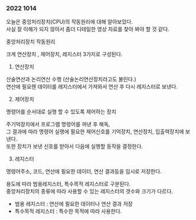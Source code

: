 ### 2022 1014

오늘은 중앙처리장치(CPU)의 작동원리에 대해 알아보았다.  
사실 잘 이해가 되지 않아서 좀더 디테일한 영상 자료를 찾아 봐야 할 것 같다.


중앙처리장치 작동원리

크게 연산장치 , 제어장치, 레지스터 3가지로 구성된다.


1. 연산장치

산술연산과 논리연산 수행 (산술논리연산장치라고도 불린다.)  
연산에 필요헨 데이터를 레지스터에서 가져와서 연산 후 다시 레지스터로 보낸다.


2. 제어장치

명령어를 순서대로 실행 할 수 있도록 제어하는 장치

주기억장치에서 프로그램 명령어를 꺼낸 후 해독,  
그 결과에 따라 명령어 실행에
필요한 제어신호를 기억장치, 연산장치, 입출력장치에 보낸다.  
또한 장치가 보낸 신호를 받아서 다음에 실행할 동작을 결정한다.

3. 레지스터

명령어주소, 코드, 연산에 필요한 데이터, 연산 결과등을 임시로 저장한다.

용도에 따라 범용레지스터, 특수목적 레지스터로 구분된다.  
중앙처리장치의 종류에 따라 사용할 수 있는 레지스터의 갯수와 크기가 다르다.

- 범용 레지스터 : 연산에 필요한 데이터나 연산 결과 저장
- 특수목적 레지스터 : 특수한 목적에 따라 사용한다.
